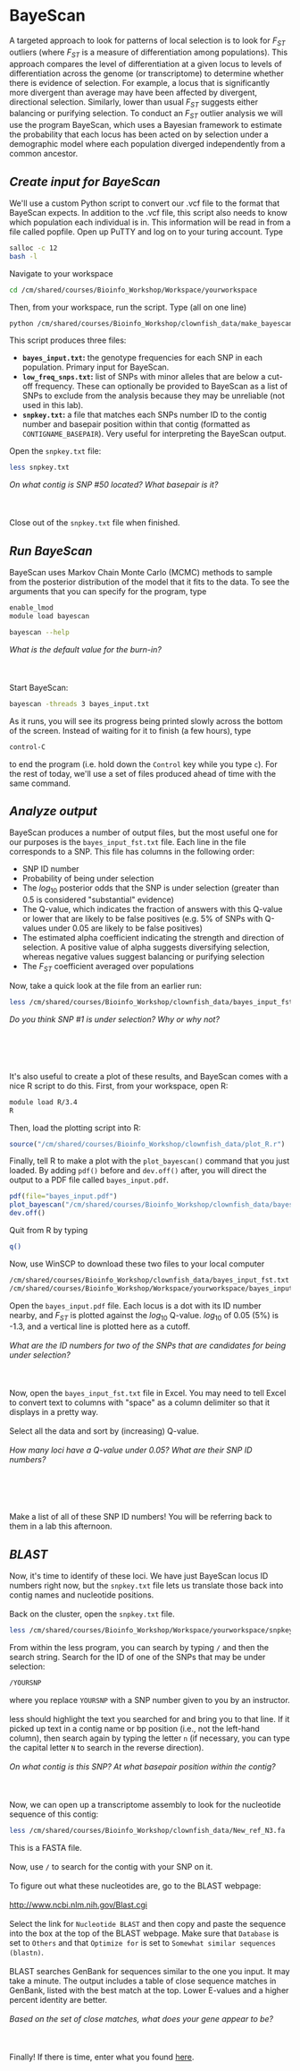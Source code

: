 BayeScan
================

A targeted approach to look for patterns of local selection is to look for *F*<sub>*ST*</sub> outliers (where *F*<sub>*ST*</sub> is a measure of differentiation among populations). This approach compares the level of differentiation at a given locus to levels of differentiation across the genome (or transcriptome) to determine whether there is evidence of selection. For example, a locus that is significantly more divergent than average may have been affected by divergent, directional selection. Similarly, lower than usual *F*<sub>*ST*</sub> suggests either balancing or purifying selection. To conduct an *F*<sub>*ST*</sub> outlier analysis we will use the program BayeScan, which uses a Bayesian framework to estimate the probability that each locus has been acted on by selection under a demographic model where each population diverged independently from a common ancestor.

***Create input for BayeScan***
-------------------------------

We'll use a custom Python script to convert our .vcf file to the format that BayeScan expects. In addition to the .vcf file, this script also needs to know which population each individual is in. This information will be read in from a file called popfile.
Open up PuTTY and log on to your turing account.
Type

``` bash
salloc -c 12
bash -l
```

Navigate to your workspace

``` bash
cd /cm/shared/courses/Bioinfo_Workshop/Workspace/yourworkspace
```

Then, from your workspace, run the script. Type (all on one line)

``` bash
python /cm/shared/courses/Bioinfo_Workshop/clownfish_data/make_bayescan_input.py /cm/shared/courses/Bioinfo_Workshop/clownfish_data/output.hicov2.snps.only.vcf /cm/shared/courses/Bioinfo_Workshop/clownfish_data/popfile 0
```

This script produces three files:

-   **`bayes_input.txt`:** the genotype frequencies for each SNP in each population. Primary input for BayeScan.
-   **`low_freq_snps.txt`:** list of SNPs with minor alleles that are below a cut-off frequency. These can optionally be provided to BayeScan as a list of SNPs to exclude from the analysis because they may be unreliable (not used in this lab).
-   **`snpkey.txt`:** a file that matches each SNPs number ID to the contig number and basepair position within that contig (formatted as `CONTIGNAME_BASEPAIR`). Very useful for interpreting the BayeScan output.

Open the `snpkey.txt` file:

``` bash
less snpkey.txt
```

*On what contig is SNP \#50 located? What basepair is it?*
\
\
\
\
Close out of the `snpkey.txt` file when finished.

***Run BayeScan***
------------------

BayeScan uses Markov Chain Monte Carlo (MCMC) methods to sample from the posterior distribution of the model that it fits to the data. To see the arguments that you can specify for the program, type

``` bash
enable_lmod
module load bayescan

bayescan --help
```

*What is the default value for the burn-in?*
\
\
\
\
Start BayeScan:

``` bash
bayescan -threads 3 bayes_input.txt
```

As it runs, you will see its progress being printed slowly across the bottom of the screen. Instead of waiting for it to finish (a few hours), type

``` bash
control-C
```

to end the program (i.e. hold down the `Control` key while you type `c`). For the rest of today, we'll use a set of files produced ahead of time with the same command.

***Analyze output***
--------------------

BayeScan produces a number of output files, but the most useful one for our purposes is the `bayes_input_fst.txt` file. Each line in the file corresponds to a SNP. This file has columns in the following order:

-   SNP ID number
-   Probability of being under selection
-   The *log*<sub>10</sub> posterior odds that the SNP is under selection (greater than 0.5 is considered "substantial" evidence)
-   The Q-value, which indicates the fraction of answers with this Q-value or lower that are likely to be false positives (e.g. 5% of SNPs with Q-values under 0.05 are likely to be false positives)
-   The estimated alpha coefficient indicating the strength and direction of selection. A positive value of alpha suggests diversifying selection, whereas negative values suggest balancing or purifying selection
-   The *F*<sub>*ST*</sub> coefficient averaged over populations

Now, take a quick look at the file from an earlier run:

``` bash
less /cm/shared/courses/Bioinfo_Workshop/clownfish_data/bayes_input_fst.txt
```

*Do you think SNP \#1 is under selection? Why or why not?*
\
\
\
\
\
\
It's also useful to create a plot of these results, and BayeScan comes with a nice R script to do this. First, from your workspace, open R:

``` bash
module load R/3.4
R
```

Then, load the plotting script into R:

``` r
source("/cm/shared/courses/Bioinfo_Workshop/clownfish_data/plot_R.r")
```

Finally, tell R to make a plot with the `plot_bayescan()` command that you just loaded. By adding `pdf()` before and `dev.off()` after, you will direct the output to a PDF file called `bayes_input.pdf`.

``` r
pdf(file="bayes_input.pdf")
plot_bayescan("/cm/shared/courses/Bioinfo_Workshop/clownfish_data/bayes_input_fst.txt", FDR=0.05)
dev.off()
```

Quit from R by typing

``` bash
q()
```

Now, use WinSCP to download these two files to your local computer

``` bash
/cm/shared/courses/Bioinfo_Workshop/clownfish_data/bayes_input_fst.txt
/cm/shared/courses/Bioinfo_Workshop/Workspace/yourworkspace/bayes_input.pdf
```

Open the `bayes_input.pdf` file. Each locus is a dot with its ID number nearby, and *F*<sub>*ST*</sub> is plotted against the *log*<sub>10</sub> Q-value. *log*<sub>10</sub> of 0.05 (5%) is -1.3, and a vertical line is plotted here as a cutoff.
\
\
*What are the ID numbers for two of the SNPs that are candidates for being under selection?*
\
\
\
\
Now, open the `bayes_input_fst.txt` file in Excel. You may need to tell Excel to convert text to columns with "space" as a column delimiter so that it displays in a pretty way.
\
\
Select all the data and sort by (increasing) Q-value.
\
\
*How many loci have a Q-value under 0.05? What are their SNP ID numbers?*
\
\
\
\
\
\
Make a list of all of these SNP ID numbers! You will be referring back to them in a lab this afternoon.

***BLAST***
-----------

Now, it's time to identify of these loci. We have just BayeScan locus ID numbers right now, but the `snpkey.txt` file lets us translate those back into contig names and nucleotide positions.
\
\
Back on the cluster, open the `snpkey.txt` file.

``` bash
less /cm/shared/courses/Bioinfo_Workshop/Workspace/yourworkspace/snpkey.txt
```

From within the less program, you can search by typing `/` and then the search string. Search for the ID of one of the SNPs that may be under selection:

``` bash
/YOURSNP
```

where you replace `YOURSNP` with a SNP number given to you by an instructor.
\
\
less should highlight the text you searched for and bring you to that line. If it picked up text in a contig name or bp position (i.e., not the left-hand column), then search again by typing the letter `n` (if necessary, you can type the capital letter `N` to search in the reverse direction).
\
\
*On what contig is this SNP? At what basepair position within the contig?*
\
\
\
\
Now, we can open up a transcriptome assembly to look for the nucleotide sequence of this contig:

``` bash
less /cm/shared/courses/Bioinfo_Workshop/clownfish_data/New_ref_N3.fa
```

This is a FASTA file.
\
\
Now, use `/` to search for the contig with your SNP on it.
\
\
To figure out what these nucleotides are, go to the BLAST webpage:
\
\
<http://www.ncbi.nlm.nih.gov/Blast.cgi>
\
\
Select the link for `Nucleotide BLAST` and then copy and paste the sequence into the box at the top of the BLAST webpage. Make sure that `Database` is set to `Others` and that `Optimize for` is set to `Somewhat similar sequences (blastn)`.
\
\
BLAST searches GenBank for sequences similar to the one you input. It may take a minute. The output includes a table of close sequence matches in GenBank, listed with the best match at the top. Lower E-values and a higher percent identity are better.
\
\
*Based on the set of close matches, what does your gene appear to be?*
\
\
\
\
Finally! If there is time, enter what you found [here](https://docs.google.com/spreadsheets/d/1m_SXfXW1yd0vbIv0ZaNDHjj7UJoPELc6cXFfGjSqnmE/edit?usp=sharing).
